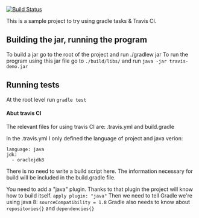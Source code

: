 [![Build Status](https://travis-ci.com/Kotauror/travis-gradle-test.svg?branch=master)](https://travis-ci.com/Kotauror/travis-gradle-test)

This is a sample project to try using gradle tasks & Travis CI.

## Building the jar, running the program

To build a jar go to the root of the project and run ./gradlew jar
To run the program using this jar file go to `./build/libs/` and run `java -jar travis-demo.jar`

## Running tests 
At the root level run `gradle test`

#### Abut travis CI
The relevant files for using travis CI are: .travis.yml and build.gradle

In the .travis.yml I only defined the language of project and java verion:
```
language: java
jdk:
  - oraclejdk8
```
There is no need to write a build script here. The information necessary for build will be included in the build.gradle file.

You need to add a "java" plugin. Thanks to that plugin the project will know how to build itself.
```apply plugin: "java"```
Then we need to tell Gradle we're using java 8:
```sourceCompatibility = 1.8```
Gradle also needs to know about ```repositories{}``` and ```dependencies{}```

